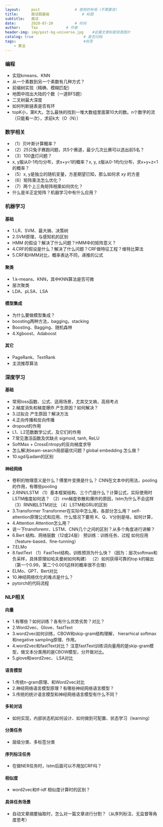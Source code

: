 ```yaml
---
layout:     post			    # 使用的布局（不需要改）
title:      面试题基础 				# 标题 
subtitle:   面试
date:       2020-07-20			# 时间
author:     Tao				# 作者
header-img: img/post-bg-universe.jpg 	#这篇文章标题背景图片
catalog: true 						# 是否归档
tags:								#标签
    - 算法
---
```


### 编程
- 实现kmeans、KNN
- 从一个素数到另一个素数有几种方式？
- 前缀树实现（精确、模糊匹配）
- 地图中找出大陆的个数（一道BFS题）
- 二叉树最大深度
- 如何判断链表是否有环
- topK小，第K大。怎么最快的找到一堆大数组里面第10大的数。n个数字的流（只能看一次），求前k大（O（N））

### 数学相关
- （1）贝叶斯计算概率？
- （2）25只兔子赛跑问题，共5个赛道，最少几次比赛可以选出前5名？
- （3）100盏灯问题？
- x, y服从0-1均匀分布，求x+y<1的概率？x, y, z服从0-1均匀分布，求x+y+z<1的概率？
- （5）x, y是独立的随机变量，方差期望已知，那么如何求 xy 的方差
- （6）矩阵乘法怎么优化？
- （7）两个上三角矩阵相乘如何优化？
- 什么是半正定矩阵？机器学习中有什么应用？


### 机器学习
#### 基础
- 1.LR、SVM、最大熵、决策树
- 2.SVM原理，与感知机的区别
- HMM 的假设？解决了什么问题？HMM中的矩阵意义？
- 4.CRF的假设是什么？解决了什么问题？CRF做特征工程？维特比算法
- 5.CRF和HMM对比，概率表达不同，递推的公式

#### 聚类
- 1.k-means、KNN，其中KNN算法是否可微
- 层次聚类
- LDA、pLSA、LSA

#### 模型集成
- 为什么要做模型集成？
- boosting两种方法，bagging，stacking
- Boosting、Bagging、随机森林
- 4.Xgboost、Adaboost

#### 其它
- PageRank、TextRank
- 主流推荐算法

### 深度学习
#### 基础
- 常用loss函数、公式、适用场景，尤其交叉熵，高频考点
- 2.梯度消失和梯度爆炸 产生原因？如何解决？
- 3.过拟合 产生原因？解决方法
- 4.正向传播和反向传播
- dropout的作用
- L1、L2范数数学公式，及它们的作用
- 7.常见激活函数及优缺点 sigmoid, tanh, ReLU
- SoftMax + CrossEntropy的反向梯度求导
- 怎么解决beam-search局部最优问题？global embedding 怎么做？
- 10.sgd与adam的区别

#### 神经网络
- 卷积的物理意义是什么？傅里叶变换是什么？
CNN在文本中的用法，pooling的作用，有哪些pooling
- 2.RNN/LSTM
（1）基本框架结构、三个门是什么？计算公式，实际使用时LSTM维度如何选？
（2）rnn梯度弥散和爆炸的原因，lstm为什么不会这样
（3）RNN和LSTM对比
（4）LSTM和GRU的区别
- 3.Transformer
Transformer在实际中怎么用，各部分怎么用？
self-attention原理公式和应用、什么情况下要用
K、Q、V分别是啥，如何计算，
- 4.Attention
Attention怎么用？
- 说一下transforemr、LSTM、CNN几个之间的区别？从多个角度进行讲解？
- 6.Bert
结构、网络层数（12或24层）
预训练：训练任务、过程
如何应用（feature-based、fine-tunning）
- 7.ELMo
- 8.fastText
（1）FastText结构，训练预测为什么快？（因为：层次softmax和负采样，具体原理如哈夫曼树如何构建）
（2）如何获得可靠的top k的输出（第一个0.99，第二个0.001这样的概率很不合理）
- ELMo、GPT、Bert对比
- 10.神经网络优化的难点是什么？
- pytorch的代码流程

### NLP相关
#### 向量
- 1.有哪些？如何训练？各有什么优势劣势？对比？
- 2.Word2vec、Glove、fastText
- 3.word2vec如何训练，CBOW和skip-gram结构理解， hierarhical softmax和negative sampling原理、作用。
- 4.word2vec和fastText对比？
注意fastText训练词向量用的是skip-gram模型，做文本分类用的是CBOW模型，分开做对比。
- 5.glove和word2vec、 LSA对比

#### 语言模型
- 1.传统n-gram原理、和Word2vec对比
- 2.神经网络语言模型原理？有哪些神经网络语言模型？
- 3.传统的统计语言模型和神经网络语言模型有什么不同？

#### 多轮对话
- 如何实现，内部状态机如何设计、如何做到可配置、状态学习（learning）

#### 分类任务
- 层级分类、多标签分类

#### 序列标注任务
- 在做NER任务时，lstm后面可以不用加CRF吗？

#### 相似度
- word2vec和tf-idf 相似度计算时的区别？

#### 具体任务场景
- 自动文章摘要抽取时，怎么对一篇文章进行分割？（从序列标注、无监督等角度思考）